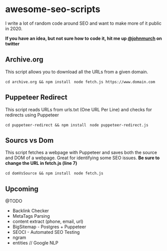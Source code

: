 # awesome-seo-scripts

I write a lot of random code around SEO and want to make more of it public in 2020.

**If you have an idea, but not sure how to code it, hit me up [@johnmurch](https://www.twitter.com/johnmurch) on twitter**

## Archive.org
This script allows you to download all the URLs from a given domain.

``` cd archive.org && npm install ```
``` node fetch.js https://www.domain.com```

## Puppeteer Redirect
This script reads URLs from urls.txt (One URL Per Line) and checks for redirects using Puppeteer

``` cd puppeteer-redirect && npm install ```
``` node puppeteer-redirect.js```

## Sourcs vs Dom
This script fetches a webpage with Puppeteer and saves both the source and DOM of a webpage. Great for identifying some SEO issues. **Be sure to change the URL in fetch.js (line 7)**

``` cd domVsSource && npm install ```
``` node fetch.js```


## Upcoming
@TODO
- Backlink Checker
- MetaTags Parsing
- content extract (phone, email, url)
- BigSitemap - Postgres + Puppeteer
- SEOCI - Automated SEO Testing
- ngram
- entities // Google NLP
